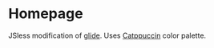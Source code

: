 # Homepage
JSless modification of [glide](https://github.com/KraXen72/glide). Uses [Catppuccin](https://github.com/catppuccin/) color palette.
